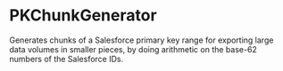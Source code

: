 # PKChunkGenerator
Generates chunks of a Salesforce primary key range for exporting large data volumes in smaller pieces, by doing arithmetic on the base-62 numbers of the Salesforce IDs.
